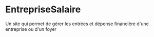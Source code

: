 # EntrepriseSalaire
Un site qui permet de gérer les entrées et dépense financière d'une entreprise ou d'un foyer
